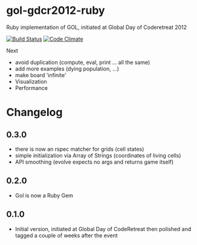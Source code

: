 gol-gdcr2012-ruby
=================

Ruby implementation of GOL, initiated at Global Day of Coderetreat 2012

[![Build Status](https://travis-ci.org/mkrogemann/gol-gdcr2012-ruby.png)](https://travis-ci.org/mkrogemann/gol-gdcr2012-ruby)
[![Code Climate](https://codeclimate.com/badge.png)](https://codeclimate.com/github/mkrogemann/gol-gdcr2012-ruby)

Next

- avoid duplication (compute, eval, print ... all the same)
- add more examples (dying population, ...)
- make board 'infinite'
- Visualization
- Performance

# Changelog

## 0.3.0
- there is now an rspec matcher for grids (cell states)
- simple initialization via Array of Strings (coordinates of living cells)
- API smoothing (evolve expects no args and returns game itself)

## 0.2.0
- Gol is now a Ruby Gem

## 0.1.0
- Initial version, initiated at Global Day of CodeRetreat then polished and tagged a couple of weeks after the event
